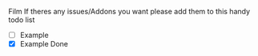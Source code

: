 Film If theres any issues/Addons you want please add them to this handy todo list

* [ ] Example
* [X] Example Done

